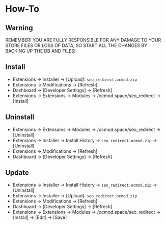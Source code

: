 # How-To

## Warning
REMEMBER! YOU ARE FULLY RESPONSIBLE FOR ANY DAMAGE TO YOUR STORE FILES OR LOSS OF DATA, SO START ALL THE CHANGES BY BACKING UP THE DB AND FILES!

## Install
* Extensions → Installer → [Upload]: `seo_redirect.ocmod.zip`
* Extensions → Modifications → [Refresh]
* Dashboard → [Developer Settings] → [Refresh]
* Extensions → Extensions → Modules → /ocmod.space/seo_redirect → [Install]

## Uninstall
* Extensions → Extensions → Modules → /ocmod.space/seo_redirect → [Uninstall]
* Extensions → Installer → Install History → `seo_redirect.ocmod.zip` → [Uninstall]
* Extensions → Modifications → [Refresh]
* Dashboard → [Developer Settings] → [Refresh]

## Update
* Extensions → Installer → Install History → `seo_redirect.ocmod.zip` → [Uninstall]
* Extensions → Installer → [Upload]: `seo_redirect.ocmod.zip`
* Extensions → Modifications → [Refresh]
* Dashboard → [Developer Settings] → [Refresh]
* Extensions → Extensions → Modules → /ocmod.space/seo_redirect → [Install] → [Edit] → [Save]
